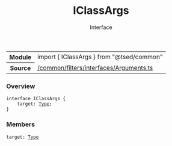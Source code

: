 
<header class="symbol-info-header"><h1 id="iclassargs">IClassArgs</h1><label class="symbol-info-type-label interface">Interface</label></header>
<!-- summary -->
<section class="symbol-info"><table class="is-full-width"><tbody><tr><th>Module</th><td><div class="lang-typescript"><span class="token keyword">import</span> { IClassArgs }&nbsp;<span class="token keyword">from</span>&nbsp;<span class="token string">"@tsed/common"</span></div></td></tr><tr><th>Source</th><td><a href="https://github.com/Romakita/ts-express-decorators/blob/v4.10.1/src//common/filters/interfaces/Arguments.ts#L0-L0">/common/filters/interfaces/Arguments.ts</a></td></tr></tbody></table></section>
<!-- overview -->


### Overview


<pre><code class="typescript-lang "><span class="token keyword">interface</span> IClassArgs<T> <span class="token punctuation">{</span>
    target<span class="token punctuation">:</span> <a href="#api/core/type"><span class="token">Type</span></a><T><span class="token punctuation">;</span>
<span class="token punctuation">}</span></code></pre>


<!-- Parameters -->

<!-- Description -->

<!-- Members -->







### Members



<div class="method-overview">
<pre><code class="typescript-lang ">target<span class="token punctuation">:</span> <a href="#api/core/type"><span class="token">Type</span></a><T></code></pre>
</div>








